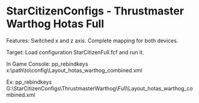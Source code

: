 StarCitizenConfigs - Thrustmaster Warthog Hotas Full
==================

Features:
Switched x and z axis.
Complete mapping for both devices.

Target: 
Load configuration StarCitizenFull.fcf and run it.

In Game Console: 
pp_rebindkeys x:\path\to\config\Layout_hotas_warthog_combined.xml

Ex:
pp_rebindkeys G:\StarCitizenConfigs\ThrustmasterWarthog\Full\Layout_hotas_warthog_combined.xml
